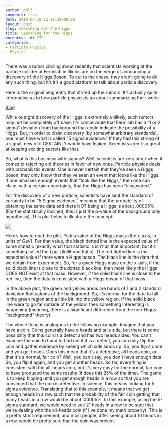 ```yaml
---
author: ghl3
comments: true
date: 2010-07-18 12:19:39+00:00
layout: post
slug: searching-for-the-higgs
title: Searching for the Higgs
wordpress_id: 279
categories:
- Particle Physics
- Physics
---
```


There was a rumor circling about recently that scientists working at the particle collider at Fermilab in Illinois are on the verge of announcing a discovery of the Higgs Boson.  To cut to the chase, they aren’t going to do any such thing, but it’s it’s a good platform to talk about particle discovery.

Here is the original blog entry that stirred up the rumors.  It’s actually quite informative as to how particle physicists go about summarizing their work:

[Blog](http://www.science20.com/quantum_diaries_survivor/rumors_about_light_higgs)

While outright discovery of the Higgs is extremely unlikely, such rumors may not be completely off base.  It's conceivable that Fermilab has a “1 or 2 sigma" deviation from background that could indicate the possibility of a Higgs. But, in order to claim discovery (by somewhat arbitrary standards), one must have what is called "5 sigma evidence." If they had this strong of a signal, new of it CERTAINLY would have leaked. Scientists aren't so great at keeping exciting secrets like that.

So, what is this business with sigmas?  Well, scientists are very strict when it comes to rejecting old theories in favor of new ones.  Particle physics deals with probabilistic events.  One is never certain that they’ve seen a Higgs boson, they only know that they’ve seen an event that looks like the Higgs.  If one amasses enough events that “look like the Higgs,” then one can claim, with a certain uncertainty, that the Higgs has been “discovered.”

For the discovery of a new particle, scientists have sent the standard of certainty to be "5 Sigma evidence," meaning that the probability of obtaining the same data and there NOT being a Higgs is about .00005% (For the statistically inclined, this is just the p-value of the background only hypothesis). This plot helps to illustrate the concept:


![](http://tevnphwg.fnal.gov/results/SM_Higgs_Fall_09/tevhcp09llr.gif)


Here’s how to read the plot.  Pick a value of the Higgs mass (the x-axis, in units of GeV).  For that value, the black dotted line is the expected value of some statistic (exactly what that statistic is isn’t all that important, but it’s something called the Log-Likelihood Ratio).  The red dotted line is the expected value if there were a Higgs boson.  The black line is the data that we obtain from experiment.  So, for a given Higgs mass on the x-axis, if the solid black line is close to the dotted black line, then most likely the Higgs DOES NOT exist at that mass.  However, if the solid black line is close to the red line, then the data is consistent with a Higgs boson of that mass.

In the above plot, the green and yellow areas are bands of 1 and 2 standard deviation fluctuations of the background.  So, it’s normal for the data to fall in the green region and a little bit into the yellow region.  If the solid black line were to go far outside of the yellow, then something interesting is happening (meaning, there is a significant difference from the non-Higgs “background” theory).


The whole thing is analogous to the following example: Imagine that you have a coin. Coins generally have a heads and tails side, but there is some possibility that this coin is a defect and has two heads sides.  You can't examine the coin to hand to find out if it is a defect, you can only flip the coin and gather evidence by seeing which side lands up. So, you flip it once and you get heads. Does this mean that it's a defective, all heads coin, or that it's a normal, fair coin? Well, you can't say, you don't have enough data. So, you flip it again, and you get another heads. So far, everything is consistent with the all-heads coin, but it's very easy for the normal, fair coin to have produced the same results (it does this 25% of the time). The game is to keep flipping until you get enough heads in a row so that you are convinced that the coin is defective. In science, this means looking for 5 sigma evidence. Translating that to this example, it means that we get enough heads in a row such that the probability of the fair coin getting that many heads in a row would be about .00005%. In this example, using the 5-sigma standard, we would need to see 21 heads in a row to be sure that we're dealing with the all-heads coin (if I've done my math properly). This is a pretty strict requirement, and most people, after seeing about 10 heads in a row, would be pretty sure that the coin was broken.
